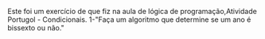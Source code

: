 Este foi um exercício de que fiz na aula de lógica de programação,Atividade Portugol - Condicionais.
1-"Faça um algoritmo que determine se um ano é bissexto ou não."
